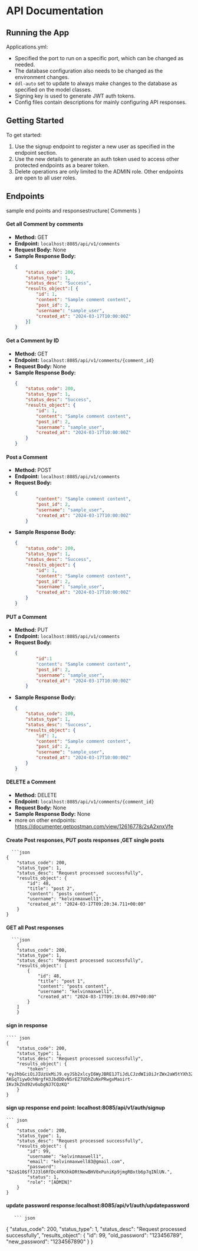# API Documentation

## Running the App

Applications.yml:
- Specified the port to run on a specific port, which can be changed as needed.
- The database configuration also needs to be changed as the environment changes.
- `ddl-auto` set to update to always make changes to the database as specified on the model classes.
- Signing key is used to generate JWT auth tokens.
- Config files contain descriptions for mainly configuring API responses.

## Getting Started

To get started:
1. Use the signup endpoint to register a new user as specified in the endpoint section.
2. Use the new details to generate an auth token used to access other protected endpoints as a bearer token.
3. Delete operations are only limited to the ADMIN role. Other endpoints are open to all user roles.

## Endpoints

sample end points and responsestructure( Comments
)
#### Get all Comment by comments

- **Method:** GET
- **Endpoint:** `localhost:8085/api/v1/comments`
- **Request Body:** None
- **Sample Response Body:**
  ```json
  {
      "status_code": 200,
      "status_type": 1,
      "status_desc": "Success",
      "results_object":[ {
          "id": 1,
          "content": "Sample comment content",
          "post_id": 2,
          "username": "sample_user",
          "created_at": "2024-03-17T10:00:00Z"
      }]
  }
#### Get a Comment by ID

- **Method:** GET
- **Endpoint:** `localhost:8085/api/v1/comments/{comment_id}`
- **Request Body:** None
- **Sample Response Body:**
  ```json
  {
      "status_code": 200,
      "status_type": 1,
      "status_desc": "Success",
      "results_object": {
          "id": 1,
          "content": "Sample comment content",
          "post_id": 2,
          "username": "sample_user",
          "created_at": "2024-03-17T10:00:00Z"
      }
  }

#### Post a Comment 

- **Method:** POST
- **Endpoint:** `localhost:8085/api/v1/comments`
- **Request Body:**
  ```json
  {
          "content": "Sample comment content",
          "post_id": 2,
          "username": "sample_user",
          "created_at": "2024-03-17T10:00:00Z"
      }
- **Sample Response Body:**
  ```json
  {
      "status_code": 200,
      "status_type": 1,
      "status_desc": "Success",
      "results_object": {
          "id": 1,
          "content": "Sample comment content",
          "post_id": 2,
          "username": "sample_user",
          "created_at": "2024-03-17T10:00:00Z"
      }
  }

#### PUT a Comment 

- **Method:** PUT
- **Endpoint:** `localhost:8085/api/v1/comments`
- **Request Body:**
  ```json
  {
          "id":1
          "content": "Sample comment content",
          "post_id": 2,
          "username": "sample_user",
          "created_at": "2024-03-17T10:00:00Z"
      }
- **Sample Response Body:**
  ```json
  {
      "status_code": 200,
      "status_type": 1,
      "status_desc": "Success",
      "results_object": {
          "id": 1,
          "content": "Sample comment content",
          "post_id": 2,
          "username": "sample_user",
          "created_at": "2024-03-17T10:00:00Z"
      }
  }
#### DELETE a Comment 

- **Method:** DELETE
- **Endpoint:** `localhost:8085/api/v1/comments/{comment_id}`
- **Request Body:** None
- **Sample Response Body:** None
- more on other endpoints: https://documenter.getpostman.com/view/12616778/2sA2xnxVfe

#### Create Post responses, PUT posts responses ,GET single posts
      ```json
    {
        "status_code": 200,
        "status_type": 1,
        "status_desc": "Request processed successfully",
        "results_object": {
            "id": 48,
            "title": "post 2",
            "content": "posts content",
            "username": "kelvinmaxwell1",
            "created_at": "2024-03-17T09:20:34.711+00:00"
        }
    }

#### GET all Post responses
      ```json
        {
        "status_code": 200,
        "status_type": 1,
        "status_desc": "Request processed successfully",
        "results_object": [
            {
                "id": 48,
                "title": "post 1",
                "content": "posts content",
                "username": "kelvinmaxwell1",
                "created_at": "2024-03-17T09:19:04.097+00:00"
            }
        ]
        }

#### sign in response
    ```` json
    {
        "status_code": 200,
        "status_type": 1,
        "status_desc": "Request processed successfully",
        "results_object": {
            "token": "eyJhbGciOiJIUzUxMiJ9.eyJSb2xlcyI6WyJBRE1JTiJdLCJzdWIiOiJrZWx2aW5tYXh3ZWxsMSIsImlhdCI6MTcxMDY2NzA4NSwiZXhwIjoxNzEwNzUzNDg1fQ.NfFYqhSHJBGebC-AKGqTiywOchNrgfH3JbdDDvNSrEZ7UDhZuNxPRwgxMaoirt-IKv3kZnd92v6ubgNJ7CQzKQ"
        }
    }

#### sign up response end point: localhost:8085/api/v1/auth/signup
    ``` json
    {
        "status_code": 200,
        "status_type": 1,
        "status_desc": "Request processed successfully",
        "results_object": {
            "id": 99,
            "username": "kelvinmaxwell1",
            "email": "kelvinmaxwell83@gmail.com",
            "password": "$2a$10$ffJJ3l6RfDc4FKXhkDRtNewBHV0xPuniKp9jmgRBxtb6p7qINlUN.",
            "status": 1,
            "role": "[ADMIN]"
        }
    }
   
#### update password response:localhost:8085/api/v1/auth/updatepassword
       ``` json
  {
    "status_code": 200,
    "status_type": 1,
    "status_desc": "Request processed successfully",
    "results_object": {
        "id": 99,
        "old_password": "123456789",
        "new_password": "1234567890"
    }
}







